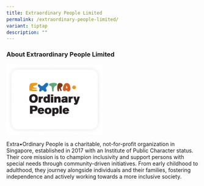 ```yaml
---
title: Extraordinary People Limited
permalink: /extraordinary-people-limited/
variant: tiptap
description: ""
---
```

<h3>About Extraordinary People Limited</h3>
<p></p>
<div class="isomer-image-wrapper">
<img style="width: 50%;" height="auto" width="100%" alt="" src="/images/Extra_Ordinary_People.png">
</div>
<p>Extra•Ordinary People is a charitable, not-for-profit organization in
Singapore, established in 2017 with an Institute of Public Character status.
Their core mission is to champion inclusivity and support persons with
special needs through community-driven initiatives. From early childhood
to adulthood, they journey alongside individuals and their families, fostering
independence and actively working towards a more inclusive society.</p>
<p></p>
<p></p>